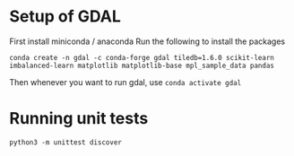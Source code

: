 # Setup of GDAL

First install miniconda / anaconda
Run the following to install the packages
```
conda create -n gdal -c conda-forge gdal tiledb=1.6.0 scikit-learn imbalanced-learn matplotlib matplotlib-base mpl_sample_data pandas
```

Then whenever you want to run gdal, use `conda activate gdal`


# Running unit tests

`python3 -m unittest discover`